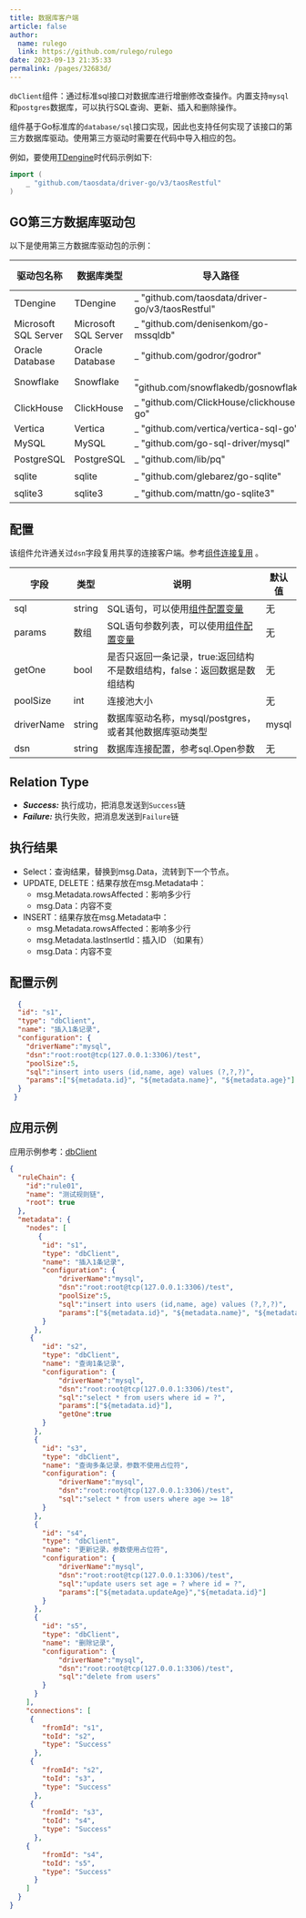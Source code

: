 ```yaml
---
title: 数据库客户端
article: false
author: 
  name: rulego
  link: https://github.com/rulego/rulego
date: 2023-09-13 21:35:33
permalink: /pages/32683d/
---
```


`dbClient`组件：通过标准sql接口对数据库进行增删修改查操作。内置支持`mysql`和`postgres`数据库，可以执行SQL查询、更新、插入和删除操作。

组件基于Go标准库的`database/sql`接口实现，因此也支持任何实现了该接口的第三方数据库驱动。使用第三方驱动时需要在代码中导入相应的包。

例如，要使用[TDengine](https://docs.taosdata.com/develop/connect/)时代码示例如下:

```go
import (
    _ "github.com/taosdata/driver-go/v3/taosRestful"
)
```


## GO第三方数据库驱动包

以下是使用第三方数据库驱动包的示例：

| 驱动包名称                | 数据库类型                | 导入路径                                             | driverName配置 | dsn配置                                                                                                          |
|----------------------|----------------------|--------------------------------------------------|--------------|----------------------------------------------------------------------------------------------------------------|
| TDengine             | TDengine             | _ "github.com/taosdata/driver-go/v3/taosRestful" | taosRestful  | root:root@tcp(127.0.0.1:6030)/test                                                                             |
| Microsoft SQL Server | Microsoft SQL Server | _ "github.com/denisenkom/go-mssqldb"             | mssql        | server=127.0.0.1;user id=root;password=root;database=test                                                      |
| Oracle Database      | Oracle Database      | _ "github.com/godror/godror"                     | oracle       | username/password@//127.0.0.1:1521/test                                                                        |
| Snowflake            | Snowflake            | _ "github.com/snowflakedb/gosnowflake"           | snowflake    | ACCOUNT=account_name;USER=user_name;PASSWORD=password;DATABASE=database_name;WAREHOUSE=warehouse_name          |
| ClickHouse           | ClickHouse           | _ "github.com/ClickHouse/clickhouse-go"          | clickhouse   | tcp://127.0.0.1:9000?username=root&password=root&database=test                                                 |
| Vertica              | Vertica              | _ "github.com/vertica/vertica-sql-go"            | vertica      | vertica://127.0.0.1:5433/test?username=root&password=root                                                      |
| MySQL                | MySQL                | _ "github.com/go-sql-driver/mysql"               | mysql        | root:root@tcp(127.0.0.1:3306)/test                                                                             |
| PostgreSQL           | PostgreSQL           | _ "github.com/lib/pq"                            | postgres     | user:password@tcp(127.0.0.1:5432)/test 或者 user= password= host=127.0.0.1 port=5432 dbname=test sslmode=disable |
| sqlite               | sqlite               | _ "github.com/glebarez/go-sqlite"                | sqlite       | path/to/some.db //纯go实现                                                                                        |
| sqlite3              | sqlite3              | _ "github.com/mattn/go-sqlite3"                  | sqlite3      | path/to/some.db //c实现，需要开启cgo                                                                                  |

## 配置
该组件允许通关过`dsn`字段复用共享的连接客户端。参考[组件连接复用](/pages/baa05d/) 。

| 字段         | 类型     | 说明                                        | 默认值   |
|------------|--------|-------------------------------------------|-------|
| sql        | string | SQL语句，可以使用[组件配置变量](/pages/baa05c/)        | 无     |
| params     | 数组     | SQL语句参数列表，可以使用[组件配置变量](/pages/baa05c/)    | 无     |
| getOne     | bool   | 是否只返回一条记录，true:返回结构不是数组结构，false：返回数据是数组结构 | 无     |
| poolSize   | int    | 连接池大小                                     | 无     |
| driverName | string | 数据库驱动名称，mysql/postgres，或者其他数据库驱动类型        | mysql |
| dsn        | string | 数据库连接配置，参考sql.Open参数                      | 无     |

## Relation Type

- ***Success:*** 执行成功，把消息发送到`Success`链
- ***Failure:*** 执行失败，把消息发送到`Failure`链

## 执行结果

- Select：查询结果，替换到msg.Data，流转到下一个节点。
- UPDATE, DELETE：结果存放在msg.Metadata中：
  - msg.Metadata.rowsAffected：影响多少行
  - msg.Data：内容不变
- INSERT：结果存放在msg.Metadata中：
  - msg.Metadata.rowsAffected：影响多少行
  - msg.Metadata.lastInsertId：插入ID （如果有）
  - msg.Data：内容不变

## 配置示例

```json
  {
  "id": "s1",
  "type": "dbClient",
  "name": "插入1条记录",
  "configuration": {
    "driverName":"mysql",
    "dsn":"root:root@tcp(127.0.0.1:3306)/test",
    "poolSize":5,
    "sql":"insert into users (id,name, age) values (?,?,?)",
    "params":["${metadata.id}", "${metadata.name}", "${metadata.age}"]
  }
 }
```

## 应用示例

应用示例参考：[dbClient](https://github.com/rulego/rulego/blob/main/examples/db_client/db_client.go)

```json
{
  "ruleChain": {
	"id":"rule01",
    "name": "测试规则链",
	"root": true
  },
  "metadata": {
    "nodes": [
       {
        "id": "s1",
        "type": "dbClient",
        "name": "插入1条记录",
        "configuration": {
			"driverName":"mysql",
			"dsn":"root:root@tcp(127.0.0.1:3306)/test",
			"poolSize":5,
			"sql":"insert into users (id,name, age) values (?,?,?)",
			"params":["${metadata.id}", "${metadata.name}", "${metadata.age}"]
        }
      },
     {
        "id": "s2",
        "type": "dbClient",
        "name": "查询1条记录",
        "configuration": {
			"driverName":"mysql",
			"dsn":"root:root@tcp(127.0.0.1:3306)/test",
			"sql":"select * from users where id = ?",
			"params":["${metadata.id}"],
			"getOne":true
        }
      },
	  {
        "id": "s3",
        "type": "dbClient",
        "name": "查询多条记录，参数不使用占位符",
        "configuration": {
			"driverName":"mysql",
			"dsn":"root:root@tcp(127.0.0.1:3306)/test",
			"sql":"select * from users where age >= 18"
        }
      },
	  {
        "id": "s4",
        "type": "dbClient",
        "name": "更新记录，参数使用占位符",
        "configuration": {
			"driverName":"mysql",
			"dsn":"root:root@tcp(127.0.0.1:3306)/test",
			"sql":"update users set age = ? where id = ?",
			"params":["${metadata.updateAge}","${metadata.id}"]
        }
      },
	  {
        "id": "s5",
        "type": "dbClient",
        "name": "删除记录",
        "configuration": {
			"driverName":"mysql",
			"dsn":"root:root@tcp(127.0.0.1:3306)/test",
			"sql":"delete from users"
        }
      }
    ],
    "connections": [
     {
        "fromId": "s1",
        "toId": "s2",
        "type": "Success"
      },
	 {
		"fromId": "s2",
		"toId": "s3",
		"type": "Success"
	  },
	 {
		"fromId": "s3",
		"toId": "s4",
		"type": "Success"
	  },
	{
		"fromId": "s4",
		"toId": "s5",
		"type": "Success"
	  }
    ]
  }
}
```